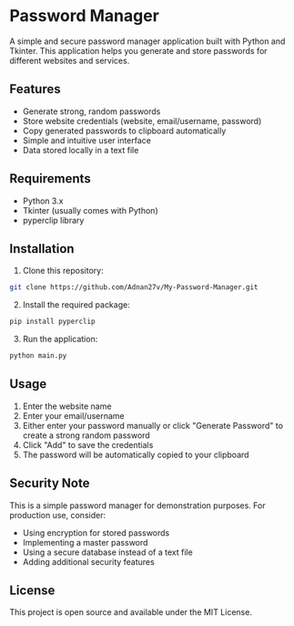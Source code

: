# Password Manager

A simple and secure password manager application built with Python and Tkinter. This application helps you generate and store passwords for different websites and services.

## Features

- Generate strong, random passwords
- Store website credentials (website, email/username, password)
- Copy generated passwords to clipboard automatically
- Simple and intuitive user interface
- Data stored locally in a text file

## Requirements

- Python 3.x
- Tkinter (usually comes with Python)
- pyperclip library

## Installation

1. Clone this repository:
```bash
git clone https://github.com/Adnan27v/My-Password-Manager.git
```

2. Install the required package:
```bash
pip install pyperclip
```

3. Run the application:
```bash
python main.py
```

## Usage

1. Enter the website name
2. Enter your email/username
3. Either enter your password manually or click "Generate Password" to create a strong random password
4. Click "Add" to save the credentials
5. The password will be automatically copied to your clipboard

## Security Note

This is a simple password manager for demonstration purposes. For production use, consider:
- Using encryption for stored passwords
- Implementing a master password
- Using a secure database instead of a text file
- Adding additional security features

## License

This project is open source and available under the MIT License. 